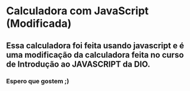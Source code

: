 # Calculadora com JavaScript (Modificada)
## Essa calculadora foi feita usando javascript e é uma modificação da calculadora feita no curso de Introdução ao JAVASCRIPT da DIO.
### Espero que gostem ;)